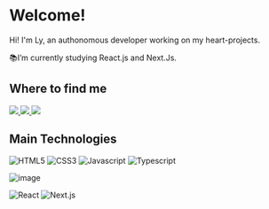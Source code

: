 # Welcome!

Hi! I'm Ly, an authonomous developer working on my heart-projects. 

📚I’m currently studying React.js and Next.Js.

## Where to find me

<a href="https://github.com/<USERNAME>" alt="github" target="_blank">
  <img src="https://img.shields.io/badge/-Github-000?style=for-the-badge&logo=Github&logoColor=white">
</a>
<a href="https://www.linkedin.com/in/raianasancho/>" alt="github" target="_blank">
  <img src="https://img.shields.io/badge/-LinkedIn-blue?style=for-the-badge&logo=Linkedin&logoColor=white">
</a>
<a href="mailto:raianasancho@gmail.com>" alt="github" target="_blank">
  <img src="https://img.shields.io/badge/Gmail-D14836?style=for-the-badge&logo=gmail&logoColor=white">
</a>

## Main Technologies

![HTML5](https://img.shields.io/badge/HTML5-E34F26?style=for-the-badge&logo=html5&logoColor=white)
![CSS3](https://img.shields.io/badge/CSS3-1572B6?style=for-the-badge&logo=css3&logoColor=white)
![Javascript](https://img.shields.io/badge/JavaScript-323330?style=for-the-badge&logo=javascript&logoColor=F7DF1E)
![Typescript](https://img.shields.io/badge/TypeScript-007ACC?style=for-the-badge&logo=typescript&logoColor=white)

![image](https://img.shields.io/badge/GIT-E44C30?style=for-the-badge&logo=git&logoColor=white)

![React](https://img.shields.io/badge/React-20232A?style=for-the-badge&logo=react&logoColor=61DAFB)
![Next.js](https://img.shields.io/badge/next.js-000000?style=for-the-badge&logo=nextdotjs&logoColor=white)

<!---
raianasancho/raianasancho is a ✨ special ✨ repository because its `README.md` (this file) appears on your GitHub profile.
You can click the Preview link to take a look at your changes.
--->
